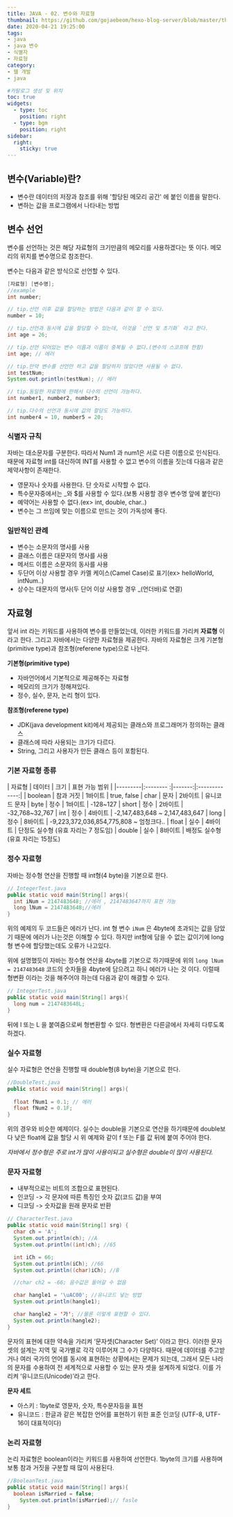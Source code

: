 ```yaml
---
title: JAVA - 02. 변수와 자료형
thumbnail: https://github.com/gojaebeom/hexo-blog-server/blob/master/themes/icarus/source/images/%EC%9E%90%EB%B0%94/thumbnail.png?raw=true
date: 2020-04-21 19:25:00
tags: 
- java
- java 변수
- 식별자
- 자료형
category:
- 웹 개발
- java

#카탈로그 생성 및 위치
toc: true
widgets:
  - type: toc
    position: right
  - type: bgm
    position: right
sidebar:
  right:
    sticky: true
---
```

## 변수(Variable)란?
- 변수란 데이터의 저장과 참조를 위해 '할당된 메모리 공간' 에 붙인 이름을 말한다. <!-- more -->
- 변하는 값을 프로그램에서 나타내는 방법

## 변수 선언
변수를 선언하는 것은 해당 자료형의 크기만큼의 메모리를 사용하겠다는 뜻 이다. 메모리의 위치를 변수명으로 참조한다.

변수는 다음과 같은 방식으로 선언할 수 있다.

```java
[자료형] [변수명];
//example
int number;

// tip.선언 이후 값을 할당하는 방법은 다음과 같이 할 수 있다.
number = 10;

// tip.선언과 동시에 값을 할당할 수 있는데, 이것을 `선언 및 초기화` 라고 한다.
int age = 26; 

// tip.선언 되어있는 변수 이름과 이름이 중복될 수 없다.(변수의 스코프에 한함)
int age; // 에러

// tip.만약 변수를 선언만 하고 값을 할당하지 않았다면 사용될 수 없다.
int testNum;
System.out.println(testNum); // 에러

// tip.동일한 자료형에 한해서 다수의 선언이 가능하다.
int number1, number2, number3;

// tip.다수의 선언과 동시에 값의 할당도 가능하다.
int number4 = 10, number5 = 20;
```

### 식별자 규칙
자바는 대소문자를 구분한다. 따라서 Num1 과 num1은 서로 다른 이름으로 인식된다. 때문에 자료형 int를 대신하여 INT를 사용할 수 없고 변수의 이름을 짓는데 다음과 같은 제약사항이 존재한다.

- 영문자나 숫자를 사용한다. 단 숫자로 시작할 수 없다.
- 특수문자중에서는 _와 $를 사용할 수 있다.(보통 사용할 경우 변수명 앞에 붙인다)
- 예약어는 사용할 수 없다.(ex> int, double, char..)
- 변수는 그 쓰임에 맞는 이름으로 만드는 것이 가독성에 좋다.

### 일반적인 관례
- 변수는 소문자의 명사를 사용
- 클래스 이름은 대문자의 명사를 사용
- 메서드 이름은 소문자의 동사를 사용
- 두단어 이상 사용할 경우 카멜 케이스(Camel Case)로 표기(ex> helloWorld, intNum..)
- 상수는 대문자의 명사(두 단어 이상 사용할 경우 _(언더바)로 연결)

## 자료형
앞서 int 라는 키워드를 사용하여 변수를 만들었는데, 이러한 키워드를 가리켜 **자료형** 이라고 한다. 그리고 자바에서는 다양한 자료형을 제공한다. 자바의 자료형은 크게 기본형(primitive type)과 참조형(referene type)으로 나뉜다.

**기본형(primitive type)**
- 자바언어에서 기본적으로 제공해주는 자료형
- 메모리의 크기가 정해져있다.
- 정수, 실수, 문자, 논리 형이 있다.

**참조형(referene type)**
- JDK(java development kit)에서 제공되는 클래스와 프로그래머가 정의하는 클래스
- 클래스에 따라 사용되는 크기가 다르다.
- String, 그리고 사용자가 만든 클래스 등이 포함된다.

### 기본 자료형 종류
|  자료형 |  데이터   |  크기   | 표현 가능 범위 |
|---------|:-------- :|-------:|:-------------:|
| boolean | 참과 거짓 | 1바이트 | true, false
| char    | 문자      | 2바이트 | 유니코드 문자
| byte    | 정수      | 1바이트 | -128~127
| short   | 정수      | 2바이트 | -32,768~32,767
| int     | 정수      | 4바이트 | -2,147,483,648 ~ 2,147,483,647
| long    | 정수      | 8바이트 | -9,223,372,036,854,775,808 ~ 엄청크다..
| float   | 실수      | 4바이트 | 단정도 실수형 (유효 자리는 7 정도임)
| double  | 실수      | 8바이트 | 배정도 실수형 (유효 자리는 15정도)
<br> 

### 정수 자료형 
자바는 정수형 연산을 진행할 때 int형(4 byte)을 기본으로 한다.
```java
// IntegerTest.java
public static void main(String[] args){
  int iNum = 2147483648; //에러 , 2147483647까지 표현 가능
  long lNum = 2147483648;//에러
}
```
위의 예제의 두 코드들은 에러가 난다. int 형 변수 `iNum` 은 4byte에 초과되는 값을 담았기 때문에 에러가 나는것은 이해할 수 있다. 하지만 int형에 담을 수 없는 값이기에 long형 변수에 할당했는데도 오류가 나고있다.

위에 설명했듯이 자바는 정수형 연산을 4byte를 기본으로 하기때문에 위의 `long lNum = 2147483648` 코드의 숫자들을 4byte에 담으려고 하니 에러가 나는 것 이다. 이럴때 형변환 이라는 것을 해주어야 하는데 다음과 같이 해결할 수 있다.
```java
// IntegerTest.java
public static void main(String[] args){
  long num = 2147483648L;
}
```
뒤에 l 또는 L 을 붙여줌으로써 형변환할 수 있다. 형변환은 다른글에서 자세히 다루도록 하겠다.

### 실수 자료형
실수 자료형은 연산을 진행할 때 double형(8 byte)을 기본으로 한다.
```java
//DoubleTest.java
public static void main(String[] args){
  
  float fNum1 = 0.1; // 에러
  float fNum2 = 0.1F;
}
```
위의 경우와 비슷한 예제이다. 실수는 double을 기본으로 연산을 하기때문에 double보다 낮은 float에 값을 할당 시 위 예제와 같이 f 또는 F를 값 뒤에 붙여 주어야 한다.

*자바에서 정수형은 주로 int가 많이 사용이되고 실수형은 double이 많이 사용된다.*

### 문자 자료형
- 내부적으로는 비트의 조합으로 표현된다.
- 인코딩 -> 각 문자에 따른 특징인 숫자 값(코드 값)을 부여
- 디코딩 -> 숫자값을 원래 문자로 반환

```java
// CharacterTest.java
public static void main(String[] srg) {
  char ch = 'A';
  System.out.println(ch); //A
  System.out.println((int)ch); //65

  int iCh = 66;
  System.out.println(iCh); //66
  System.out.println((char)iCh); //B

  //char ch2 = -66; 음수값은 들어갈 수 없음

  char hangle1 = '\uAC00'; //유니코드 넣는 방법
  System.out.println(hangle1);

  char hangle2 = '가'; //물론 이렇게 표현할 수 있다.
  System.out.println(hangle2);
}
```
문자의 표현에 대한 약속을 가리켜 ‘문자셋(Character Set)’ 이라고 한다. 이러한 문자 셋의 설계는 지역 및 국가별로 각각 이루어져 그 수가 다양하다. 때문에 데이터를 주고받거나 여러 국가의 언어를 동시에 표현하는 상황에서는 문제가 되는데, 그래서 모든 나라의 문자를 수용하여 전 세계적으로 사용할 수 있는 문자 셋을 설계하게 되었다. 이를 가리켜 ‘유니코드(Unicode)’라고 한다.

**문자 세트**
- 아스키 : 1byte로 영문자, 숫자, 특수문자등을 표현
- 유니코드 : 한글과 같은 복잡한 언어를 표현하기 위한 표준 인코딩 (UTF-8, UTF-16이 대표적이다)

### 논리 자료형
논리 자료형은 boolean이라는 키워드를 사용하여 선언한다. 1byte의 크기를 사용하며 보통 참과 거짓을 구분할 때 많이 사용된다.

```java
//BooleanTest.java
public static void main(String[] args){
  boolean isMarried = false;	
	System.out.println(isMarried);// fasle
}
```


